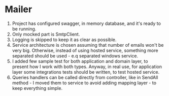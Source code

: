 # Mailer

1. Project has configured swagger, in memory database, and it's ready to be running.
2. Only mocked part is SmtpClient.
3. Logging is skipped to keep it as clear as possible.
4. Service architecture is chosen assuming that number of emails won't be very big. Otherwise, instead of using hosted service, something more separated should be used - e.q separated windows service.
5. I added few sample test for both application and domain layer, to present how I work with both types. Anyway, in real use, for application layer some integrations tests should be written, to test hosted service.
6. Queries handlers can be called directly from controller, like in SendAll method - I moved them to service to avoid adding mapping layer - to keep everything simple.
